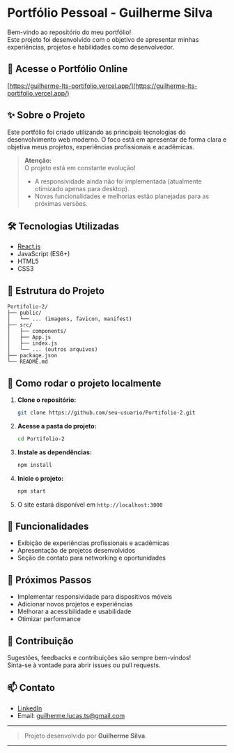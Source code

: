 # Portfólio Pessoal - Guilherme Silva

Bem-vindo ao repositório do meu portfólio!  
Este projeto foi desenvolvido com o objetivo de apresentar minhas experiências, projetos e habilidades como desenvolvedor.

## 🔗 Acesse o Portfólio Online

[https://guilherme-lts-portifolio.vercel.app/](https://guilherme-lts-portifolio.vercel.app/)

## ✨ Sobre o Projeto

Este portfólio foi criado utilizando as principais tecnologias do desenvolvimento web moderno. O foco está em apresentar de forma clara e objetiva meus projetos, experiências profissionais e acadêmicas.

> **Atenção:**  
> O projeto está em constante evolução!  
> - A responsividade ainda não foi implementada (atualmente otimizado apenas para desktop).
> - Novas funcionalidades e melhorias estão planejadas para as próximas versões.

## 🛠️ Tecnologias Utilizadas

- [React.js](https://reactjs.org/)
- JavaScript (ES6+)
- HTML5
- CSS3

## 📁 Estrutura do Projeto

```
Portifolio-2/
├── public/
│   └── ... (imagens, favicon, manifest)
├── src/
│   ├── components/
│   ├── App.js
│   ├── index.js
│   └── ... (outros arquivos)
├── package.json
└── README.md
```

## 🚀 Como rodar o projeto localmente

1. **Clone o repositório:**
   ```bash
   git clone https://github.com/seu-usuario/Portifolio-2.git
   ```
2. **Acesse a pasta do projeto:**
   ```bash
   cd Portifolio-2
   ```
3. **Instale as dependências:**
   ```bash
   npm install
   ```
4. **Inicie o projeto:**
   ```bash
   npm start
   ```
5. O site estará disponível em `http://localhost:3000`

## 📌 Funcionalidades

- Exibição de experiências profissionais e acadêmicas
- Apresentação de projetos desenvolvidos
- Seção de contato para networking e oportunidades

## 📅 Próximos Passos

- Implementar responsividade para dispositivos móveis
- Adicionar novos projetos e experiências
- Melhorar a acessibilidade e usabilidade
- Otimizar performance

## 🤝 Contribuição

Sugestões, feedbacks e contribuições são sempre bem-vindos!  
Sinta-se à vontade para abrir issues ou pull requests.

## 📫 Contato

- [LinkedIn](https://www.linkedin.com/in/guilherme-lucas-teixeira-silva/)
- Email: guilherme.lucas.ts@gmail.com

---

> Projeto desenvolvido por **Guilherme Silva**.

---

